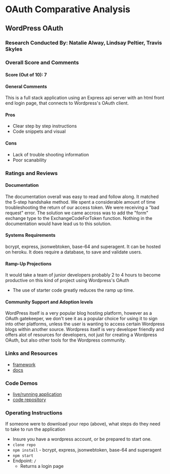 # OAuth Comparative Analysis

## WordPress OAuth

### Research Conducted By: Natalie Alway, Lindsay Peltier, Travis Skyles

### Overall Score and Comments
#### Score (Out of 10): 7
#### General Comments
This is a full stack application using an Express api server with an html front end login page, that connects to Wordpress's OAuth client. 

#### Pros
* Clear step by step instructions
* Code snippets and visual

#### Cons
* Lack of trouble shooting information
* Poor scanability

### Ratings and Reviews
#### Documentation
The documentation overall was easy to read and follow along. It matched the 5-step handshake method. We spent a considerable amount of time troubleshooting the return of our access token. We were receiving a "bad request" error. The solution we came accross was to add the "form" exchange type to the ExchangeCodeForToken function. Nothing in the documentation would have lead us to this solution. 

#### Systems Requirements
bcrypt, express, jsonwebtoken, base-64 and superagent. It can be hosted on heroku. It does require a database, to save and validate users.


#### Ramp-Up Projections
It would take a team of junior developers probably 2 to 4 hours to become productive on this kind of project using Wordpress's OAuth
- The use of starter code greatly reduces the ramp up time.

#### Community Support and Adoption levels
WordPress itself is a very popular blog hosting platform, however as a OAuth gatekeeper, we don't see it as a popular choice for using it to sign into other platforms, unless the user is wanting to access certain Wordpress blogs within another source. Wordpress itself is very developer friendly and offers alot of resources for developers, not just for creating a Wordpress OAuth, but also other tools for the Wordpress community.


### Links and Resources
* [framework](https://developer.wordpress.com/apps/)
* [docs](https://developer.wordpress.com/docs/oauth2/)

### Code Demos
* [live/running application](http://localhost:3000/)
* [code repository](http://xyz.com)

### Operating Instructions
If someone were to download your repo (above), what steps do they need to take to run the application
* Insure you have a wordpress account, or be prepared to start one.
* `clone repo`
* `npm install` - bcrypt, express, jsonwebtoken, base-64 and superagent
* `npm start`
* Endpoint: `/`
  * Returns a login page

